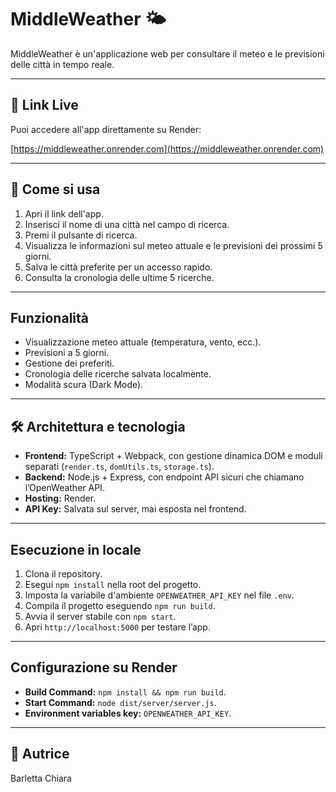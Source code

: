 # MiddleWeather 🌤️

MiddleWeather è un'applicazione web per consultare il meteo e le previsioni delle città in tempo reale. 

---

## 🔗 Link Live

Puoi accedere all'app direttamente su Render:

[https://middleweather.onrender.com](https://middleweather.onrender.com)

---

## 🚀 Come si usa

1. Apri il link dell'app.  
2. Inserisci il nome di una città nel campo di ricerca.  
3. Premi il pulsante di ricerca.  
4. Visualizza le informazioni sul meteo attuale e le previsioni dei prossimi 5 giorni.  
5. Salva le città preferite per un accesso rapido.  
6. Consulta la cronologia delle ultime 5 ricerche.

---

## Funzionalità

- Visualizzazione meteo attuale (temperatura, vento, ecc.).  
- Previsioni a 5 giorni.  
- Gestione dei preferiti.  
- Cronologia delle ricerche salvata localmente.  
- Modalità scura (Dark Mode).  

---

## 🛠️ Architettura e tecnologia

- **Frontend:** TypeScript + Webpack, con gestione dinamica DOM e moduli separati (`render.ts`, `domUtils.ts`, `storage.ts`).  
- **Backend:** Node.js + Express, con endpoint API sicuri che chiamano l’OpenWeather API.  
- **Hosting:** Render.    
- **API Key:** Salvata sul server, mai esposta nel frontend.

---

## Esecuzione in locale
 
  1. Clona il repository.  
  2. Esegui `npm install` nella root del progetto.  
  3. Imposta la variabile d'ambiente `OPENWEATHER_API_KEY` nel file `.env`.  
  4. Compila il progetto eseguendo `npm run build`.
  5. Avvia il server stabile con `npm start`. 
  6. Apri `http://localhost:5000` per testare l’app.  

---

## Configurazione su Render

- **Build Command:** `npm install && npm run build`.  
- **Start Command:** `node dist/server/server.js`.  
- **Environment variables key:** `OPENWEATHER_API_KEY`.    

---

## 📄 Autrice

Barletta Chiara